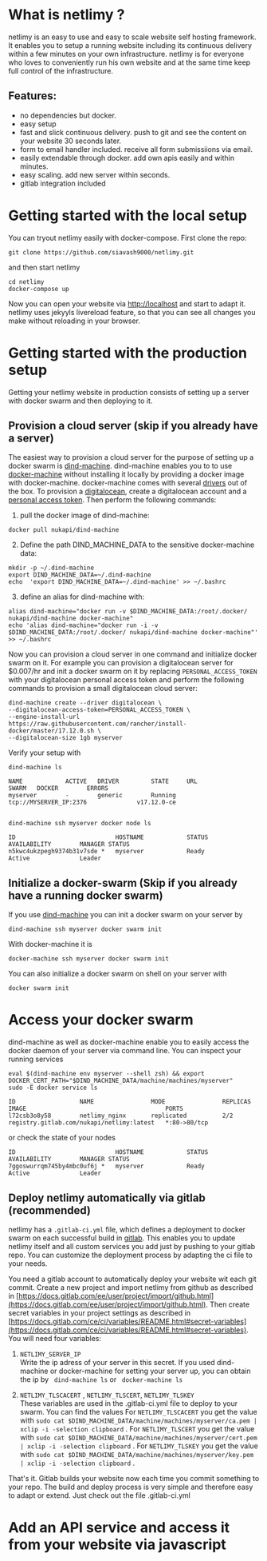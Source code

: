 # What is netlimy ?
netlimy is an easy to use and easy to scale website self hosting framework. It enables you to setup a running website including its continuous delivery within a few minutes on your own infrastructure. netlimy is for everyone who loves to conveniently run his own website and at the same time keep full control of the infrastructure.

## Features:
* no dependencies but docker.
* easy setup 
* fast and slick continuous delivery. push to git and see the content on your website 30 seconds later.
* form to email handler included. receive all form submissiions via email.
* easily extendable through docker. add own apis easily and within minutes. 
* easy scaling. add new server within seconds.
* gitlab integration included

# Getting started with the local setup

You can tryout netlimy easily with docker-compose. First clone the repo:

```
git clone https://github.com/siavash9000/netlimy.git
``` 

and then start netlimy

```
cd netlimy
docker-compose up
```  

Now you can open your website via [http://localhost](http://localhost) and start to adapt it. 
netlimy uses jekyyls livereload feature, so that you can see all changes you make without reloading 
in your browser.

# Getting started with the production setup

Getting your netlimy website in production consists of setting up a 
server with docker swarm and then deploying to it.

## Provision a cloud server (skip if you already have a server)
The easiest way to provision a cloud server for the purpose of setting up a docker swarm
is [dind-machine](https://github.com/siavash9000/dind-machine). dind-machine enables you to
to use [docker-machine](https://github.com/docker/machine) without installing it locally by 
providing a docker image with docker-machine. docker-machine comes with several 
[drivers](https://docs.docker.com/machine/drivers/) out of the box. To provision a 
[digitalocean](https://www.digitalocean.com/), create a digitalocean account and a 
[personal access token](https://www.digitalocean.com/community/tutorials/how-to-use-the-digitalocean-api-v2).
Then perform the following commands:  

1. pull the docker image of dind-machine:  
```
docker pull nukapi/dind-machine
```  
2. Define the path DIND_MACHINE_DATA to the sensitive docker-machine data:  
```
mkdir -p ~/.dind-machine
export DIND_MACHINE_DATA=~/.dind-machine
echo  'export DIND_MACHINE_DATA=~/.dind-machine' >> ~/.bashrc
```  
3. define an alias for dind-machine with:  
```
alias dind-machine="docker run -v $DIND_MACHINE_DATA:/root/.docker/ nukapi/dind-machine docker-machine"
echo 'alias dind-machine="docker run -i -v $DIND_MACHINE_DATA:/root/.docker/ nukapi/dind-machine docker-machine"' >> ~/.bashrc
```  

Now you can provision a cloud server in one command and initialize docker swarm on it. 
For example you can provision a digitalocean server for $0.007/hr and init a docker 
swarm on it by replacing `PERSONAL_ACCESS_TOKEN` with your digitalocean personal access 
token and perform the following commands to provision a small digitalocean cloud server:  

```
dind-machine create --driver digitalocean \  
--digitalocean-access-token=PERSONAL_ACCESS_TOKEN \  
--engine-install-url https://raw.githubusercontent.com/rancher/install-docker/master/17.12.0.sh \  
--digitalocean-size 1gb myserver  
```

Verify your setup with 
```
dind-machine ls 

NAME            ACTIVE   DRIVER         STATE     URL                         SWARM   DOCKER        ERRORS
myserver        -        generic        Running   tcp://MYSERVER_IP:2376              v17.12.0-ce   


dind-machine ssh myserver docker node ls

ID                            HOSTNAME            STATUS              AVAILABILITY        MANAGER STATUS
n5kwc4ukzpegh9374b31v7sde *   myserver            Ready               Active              Leader

```


## Initialize a docker-swarm (Skip if you already have a running docker swarm)
If you use [dind-machine](https://github.com/siavash9000/dind-machine) you can init a docker swarm on your server by 
```
dind-machine ssh myserver docker swarm init
```
With docker-machine it is 
```
docker-machine ssh myserver docker swarm init
```
You can also initialize a docker swarm on shell on your server with
```
docker swarm init
```
# Access your docker swarm

dind-machine as well as docker-machine enable you to easily access the docker daemon of your server via command line.
You can inspect your running services 
```
eval $(dind-machine env myserver --shell zsh) && export DOCKER_CERT_PATH="$DIND_MACHINE_DATA/machine/machines/myserver"
sudo -E docker service ls

ID                  NAME                MODE                REPLICAS            IMAGE                                       PORTS
l72csb3o8y58        netlimy_nginx       replicated          2/2                 registry.gitlab.com/nukapi/netlimy:latest   *:80->80/tcp

```
or check the state of your nodes
```
ID                            HOSTNAME            STATUS              AVAILABILITY        MANAGER STATUS
7ggoswurrqm745by4mbc0uf6j *   myserver            Ready               Active              Leader
```

## Deploy netlimy automatically via gitlab (recommended)
netlimy has a `.gitlab-ci.yml` file, which defines a deployment to docker swarm on each successful build in [gitlab](https://www.gitlab.com). This enables you to update netlimy itself and all custom services you add just by pushing to your gitlab repo. You can customize the deployment process by adapting the ci file to your needs.  

You need a gitlab account to automatically deploy your website wit each git commit. Create a new project and import netlimy from github as described in [https://docs.gitlab.com/ee/user/project/import/github.html](https://docs.gitlab.com/ee/user/project/import/github.html).
Then create secret variables in your project settings as described in 
[https://docs.gitlab.com/ce/ci/variables/README.html#secret-variables](https://docs.gitlab.com/ce/ci/variables/README.html#secret-variables). You will need four variables:  
1. `NETLIMY_SERVER_IP`    
Write the ip adress of your server in this secret. If you used dind-machine or docker-machine for setting your server up,
you can obtain the ip by ``` dind-machine ls``` or ``` docker-machine ls```

2. `NETLIMY_TLSCACERT` , `NETLIMY_TLSCERT`, `NETLIMY_TLSKEY`  
These variables are used in the .gitlab-ci.yml file to deploy to your swarm. You can find the values
For `NETLIMY_TLSCACERT` you get the value with `sudo cat $DIND_MACHINE_DATA/machine/machines/myserver/ca.pem | xclip -i -selection clipboard` .
For `NETLIMY_TLSCERT` you get the value with `sudo cat $DIND_MACHINE_DATA/machine/machines/myserver/cert.pem | xclip -i -selection clipboard` .
For `NETLIMY_TLSKEY` you get the value with `sudo cat $DIND_MACHINE_DATA/machine/machines/myserver/key.pem | xclip -i -selection clipboard` .

That's it. Gitlab builds your website now each time you commit something to your repo. The build and deploy process is very 
simple and therefore easy to adapt or extend. Just check out the file .gitlab-ci.yml

# Add an API service and access it from your website via javascript
